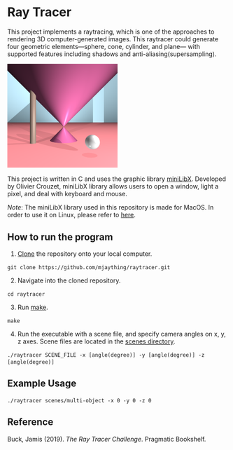 # Ray Tracer
This project implements a raytracing, which is one of the approaches to rendering 3D computer-generated images. This raytracer could generate four geometric elements—sphere, cone, cylinder, and plane— with supported features including shadows and anti-aliasing(supersampling).

<img src="image/multi-object-scene.png" width="50%">

This project is written in C and uses the graphic library [miniLibX](minilibx_macos). Developed by Olivier Crouzet, miniLibX library allows users to open a window, light a pixel, and deal with keyboard and mouse.

_Note_: The miniLibX library used in this repository is made for MacOS. In order to use it on Linux, please refer to [here](https://github.com/42Paris/minilibx-linux).

## How to run the program
1. [Clone](https://help.github.com/articles/cloning-a-repository/) the repository onto your local computer.
```
git clone https://github.com/mjaything/raytracer.git
```

2. Navigate into the cloned repository.
```
cd raytracer
```

3. Run [make](https://www.gnu.org/software/make/manual/make.html).
```
make
```

4. Run the executable with a scene file, and specify camera angles on x, y, z axes. Scene files are located in the [scenes directory](https://github.com/mjaything/raytracer/tree/master/scenes).
```
./raytracer SCENE_FILE -x [angle(degree)] -y [angle(degree)] -z [angle(degree)]
```

## Example Usage
```
./raytracer scenes/multi-object -x 0 -y 0 -z 0
```

## Reference
Buck, Jamis (2019). *The Ray Tracer Challenge*. Pragmatic Bookshelf.
